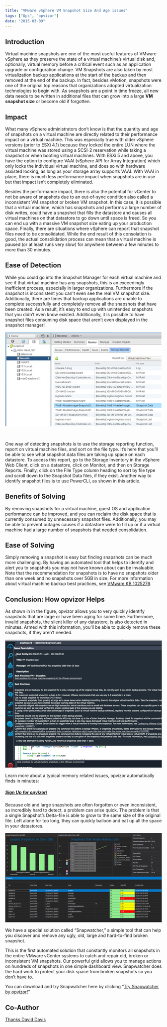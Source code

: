 ```yaml
---
title: "VMware vSphere VM Snapshot Size And Age issues"
tags: ["Ops", "opvizor"]
date: "2015-03-09"
---
```


## Introduction

Virtual machine snapshots are one of the most useful features of VMware vSphere as they preserve the state of a virtual machine’s virtual disk and, optionally, virtual memory before a critical event such as an application upgrade or configuration change. VM Snapshots are also taken by most virtualization backup applications at the start of the backup and then removed at the end of the backup. In fact, besides vMotion, snapshots were one of the original top reasons that organizations adopted virtualization technologies to begin with. As snapshots are a point in time freeze, all new data needs to be written in additional files that can grow into a large **VM snapshot size** or become old if forgotten.

## Impact

What many vSphere administrators don’t know is that the quantity and age of snapshots on a virtual machine are directly related to their performance impact on a virtual machine. This was especially true with older vSphere versions (prior to ESXi 4.1) because they locked the entire LUN where the virtual machine was stored using a SCSI-2 reservation while taking a snapshot or when booting virtual machines. With ESXi 5 and above, you have the option to configure VAAI (vSphere API for Array Integration) which only locks the individual virtual machine, and does so with hardware assisted locking, as long as your storage array supports VAAI. With VAAI in place, there is much less performance impact when snapshots are in use but that impact isn’t completely eliminated.

Besides the performance impact, there is also the potential for vCenter to not be aware of snapshots due to an out-of-sync condition also called a inconsistent VM snapshot or broken VM snapshot. In this case, it is possible that a virtual machine, which has snapshots and performs a large number of disk writes, could have a snapshot that fills the datastore and causes all virtual machines on that datastore to go down until space is freed. So you can end up with a massive VM snapshot size eating up your production space. Finally, there are situations where vSphere can report that snapshot files need to be consolidated. While the end result of this consolation is good, the actual consolidation process can mean that a virtual machine is paused (or at least runs very slow) for anywhere between a few minutes to more than 30 minutes.

## Ease of Detection

While you could go into the Snapshot Manager for each virtual machine and see if that virtual machine has any snapshots, this is an exceedingly inefficient process, especially in larger organizations. Furthermore if the snapshot is inconsistent you can't even see the real VM snapshot size. Additionally, there are times that backup applications are unable to complete successfully and completely remove all the snapshots that have been created. As a result, it’s easy to end up with unintended snapshots that you didn’t even know existed. Additionally, it is possible to have snapshot files consuming disk space that aren’t even displayed in the snapshot manager!

[![VM Snapshot Size](/images/blog/snapshotmanager.png)](https://www.opvizor.com/wp-content/uploads/2015/03/snapshotmanager.png)

 

One way of detecting snapshots is to use the storage reporting function, report on virtual machine files, and sort on the file type. It’s here that you’ll be able to see what snapshot data files are taking up space on each datastore. To access this report, go to the Storage Inventory in the vSphere Web Client, click on a datastore, click on Monitor, and then on Storage Reports. Finally, click on the File Type column heading to sort by file type and scroll down to the Snapshot Data files, if they exist. Another way to identify snapshot files is to use PowerCLI, as shown in this article.

## Benefits of Solving

By removing snapshots for a virtual machine, guest OS and application performance can be improved, and you can reclaim the disk space that is currently consumed by unnecessary snapshot files. Additionally, you may be able to prevent outages causes if a datastore were to fill up or if a virtual machine had a large number of snapshots that needed consolidation.

## Ease of Solving

Simply removing a snapshot is easy but finding snapshots can be much more challenging. By having an automated tool that helps to identify and alert you to snapshots you may not have known about can be invaluable. Note that the recommendation for snapshots is to have no snapshots older than one week and no snapshots over 5GB in size. For more information about virtual machine backup best practices, see [VMware KB 1025279](http://kb.vmware.com/kb/1025279).

## Conclusion: How opvizor Helps

As shown in in the figure, opvizor allows you to very quickly identify snapshots that are large or have been aging for some time. Furthermore, invalid snapshots, the silent killer of any datastore, is also detected in minutes. Armed with this information, you’ll be able to quickly remove these snapshots, if they aren’t needed.

[![opvizor old VM snapshot](/images/blog/snapage2.png)](https://www.opvizor.com/wp-content/uploads/2015/03/snapage2.png)

Learn more about a typical memory related issues, opvizor automatically finds in minutes:

##### [**Sign Up for opvizor!**](/register)

Because old and large snapshots are often forgotten or even inconsistent, so incredibly hard to detect, a problem can arise quick. The problem is that a single Snapshot’s Delta-file is able to grow to the same size of the original file. Left alone for too long, they can quickly balloon and eat up all the space in your datastores.

[![opvizor Snapwatcher - Say Goodbye to inconsistent VM Snapshots](/images/blog/snapwatcher_2.png)](https://www.opvizor.com/wp-content/uploads/2015/02/snapwatcher_2.png)

We have a special solution called “Snapwatcher,” a simple tool that can help you discover and remove any ugly, old, large and hard-to-find broken snapshot.

This is the first automated solution that constantly monitors all snapshots in the entire VMware vCenter systems to catch and repair old, broken or inconsistent VM snapshots. Our powerful grid allows you to manage actions on hundreds of snapshots in one simple dashboard view. Snapwatcher does the hard work to protect your disk space from broken snapshots so you don’t have to.

You can download and try Snapwatcher here by clicking “[Try Snapwatcher by opvizor!](http://try.opvizor.com/snapwatcher)”

## Co-Author

[Thanks David Davis](http://www.actualtechmedia.com/david-m-davis/)
